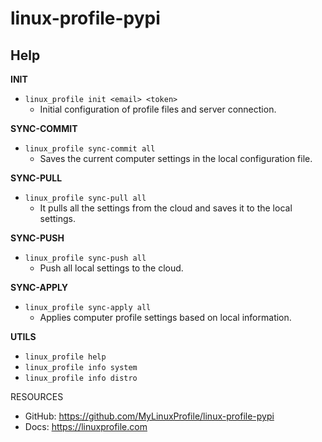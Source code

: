 # linux-profile-pypi

## Help

**INIT**
- ``linux_profile init <email> <token>``
    - Initial configuration of profile files and server connection.

**SYNC-COMMIT**
- ``linux_profile sync-commit all``
    - Saves the current computer settings in the local configuration file.

**SYNC-PULL**
- ``linux_profile sync-pull all``
    - It pulls all the settings from the cloud and saves it to the local settings.

**SYNC-PUSH**
- ``linux_profile sync-push all``
    - Push all local settings to the cloud.

**SYNC-APPLY**
- ``linux_profile sync-apply all``
    - Applies computer profile settings based on local information.

**UTILS**                                   
- ``linux_profile help``                               
- ``linux_profile info system``                        
- ``linux_profile info distro``                        

RESOURCES
- GitHub: https://github.com/MyLinuxProfile/linux-profile-pypi
- Docs:   https://linuxprofile.com
